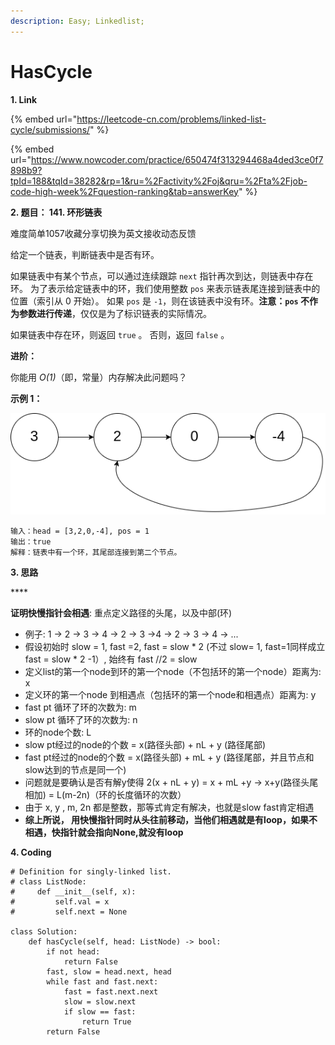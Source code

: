 ```yaml
---
description: Easy; Linkedlist;
---
```


# HasCycle

**1. Link**

{% embed url="https://leetcode-cn.com/problems/linked-list-cycle/submissions/" %}

{% embed url="https://www.nowcoder.com/practice/650474f313294468a4ded3ce0f7898b9?tpId=188&tqId=38282&rp=1&ru=%2Factivity%2Foj&qru=%2Fta%2Fjob-code-high-week%2Fquestion-ranking&tab=answerKey" %}

**2. 题目： 141. 环形链表**

难度简单1057收藏分享切换为英文接收动态反馈

给定一个链表，判断链表中是否有环。

如果链表中有某个节点，可以通过连续跟踪 `next` 指针再次到达，则链表中存在环。 为了表示给定链表中的环，我们使用整数 `pos` 来表示链表尾连接到链表中的位置（索引从 0 开始）。 如果 `pos` 是 `-1`，则在该链表中没有环。**注意：`pos` 不作为参数进行传递**，仅仅是为了标识链表的实际情况。

如果链表中存在环，则返回 `true` 。 否则，返回 `false` 。

**进阶：**

你能用 _O\(1\)_（即，常量）内存解决此问题吗？

**示例 1：**

![](../.gitbook/assets/image%20%287%29.png)

```text
输入：head = [3,2,0,-4], pos = 1
输出：true
解释：链表中有一个环，其尾部连接到第二个节点。
```

**3. 思路**

\*\*\*\*

 **证明快慢指针会相遇**: 重点定义路径的头尾，以及中部\(环\)

* 例子: 1 -&gt; 2 -&gt; 3 -&gt; 4 -&gt; 2 -&gt; 3 -&gt;4 -&gt; 2 -&gt; 3 -&gt; 4 -&gt; ...
* 假设初始时 slow = 1, fast =2, fast = slow \* 2 \(不过 slow= 1, fast=1同样成立 fast = slow \* 2 -1）, 始终有 fast //2 = slow
* 定义list的第一个node到环的第一个node（不包括环的第一个node）距离为: x
* 定义环的第一个node 到相遇点（包括环的第一个node和相遇点）距离为: y
* fast pt 循环了环的次数为: m
* slow pt 循环了环的次数为: n
* 环的node个数: L
* slow pt经过的node的个数 = x\(路径头部\) + nL + y \(路径尾部\)
* fast pt经过的node的个数 = x\(路径头部\) + mL + y \(路径尾部，并且节点和slow达到的节点是同一个\)
* 问题就是要确认是否有解y使得 2\(x + nL + y\) = x + mL +y -&gt; x+y\(路径头尾相加\) = L\(m-2n\)（环的长度循环的次数）
* 由于 x, y , m, 2n 都是整数，那等式肯定有解决，也就是slow fast肯定相遇
* **综上所说， 用快慢指针同时从头往前移动，当他们相遇就是有loop，如果不相遇，快指针就会指向None,就没有loop**

**4. Coding**

```text
# Definition for singly-linked list.
# class ListNode:
#     def __init__(self, x):
#         self.val = x
#         self.next = None

class Solution:
    def hasCycle(self, head: ListNode) -> bool:
        if not head:
            return False
        fast, slow = head.next, head
        while fast and fast.next:
            fast = fast.next.next
            slow = slow.next
            if slow == fast:
                return True
        return False
```







